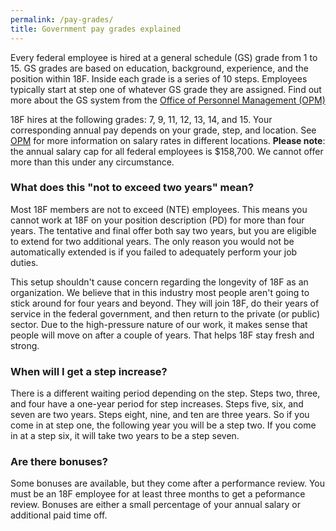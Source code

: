 ```yaml
---
permalink: /pay-grades/
title: Government pay grades explained
---
```


Every federal employee is hired at a general schedule (GS) grade from 1 to 15. GS grades are based on education, background, experience, and the position within 18F. Inside each grade is a series of 10 steps. Employees typically start at step one of whatever GS grade they are assigned. Find out more about the GS system from the [Office of Personnel Management (OPM)](https://www.opm.gov/policy-data-oversight/pay-leave/pay-systems/general-schedule/)

18F hires at the following grades: 7, 9, 11, 12, 13, 14, and 15. Your corresponding annual pay depends on your grade, step, and location. See [OPM](https://www.opm.gov/policy-data-oversight/pay-leave/salaries-wages/2014/general-schedule/) for more information on salary rates in different locations. **Please note**: the annual salary cap for all federal employees is $158,700. We cannot offer more than this under any circumstance.

### What does this "not to exceed two years" mean? 

Most 18F members are not to exceed (NTE) employees. This means you cannot work at 18F on your position description (PD) for more than four years. The tentative and final offer both say two years, but you are eligible to extend for two additional years. The only reason you would not be automatically extended is if you failed to adequately perform your job duties. 

This setup shouldn't cause concern regarding the longevity of 18F as an organization. We believe that in this industry most people aren't going to stick around for four years and beyond. They will join 18F, do their years of service in the federal government, and then return to the private (or public) sector. Due to the high-pressure nature of our work, it makes sense that people will move on after a couple of years. That helps 18F stay fresh and strong.

### When will I get a step increase?

There is a different waiting period depending on the step. Steps two, three, and four have a one-year period for step increases. Steps five, six, and seven are two years. Steps eight, nine, and ten are three years. So if you come in at step one, the following year you will be a step two. If you come in at a step six, it will take two years to be a step seven. 

### Are there bonuses?

Some bonuses are available, but they come after a performance review. You must be an 18F employee for at least three months to get a peformance review. Bonuses are either a small percentage of your annual salary or additional paid time off. 

